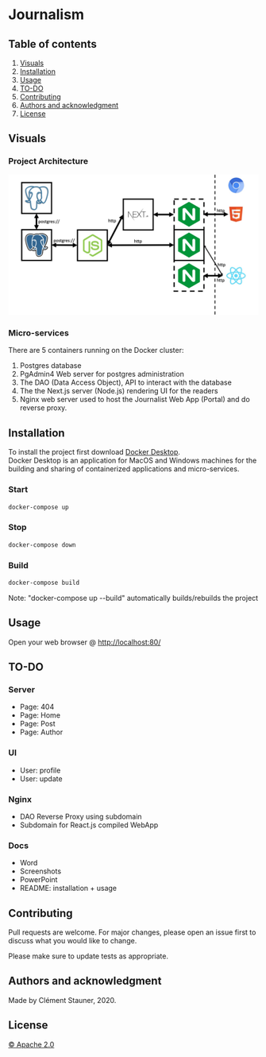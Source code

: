 # Journalism

## Table of contents

1. [Visuals](#Visuals)
2. [Installation](#Installation)
3. [Usage](#Usage)
4. [TO-DO](#TO-DO)
5. [Contributing](#Contributing)
6. [Authors and acknowledgment](#Authors-and-acknowledgment)
7. [License](#License)

## Visuals

### Project Architecture

<img
    src="./docs/img/architecture.jpg"
    alt="RT Dashboard Architecture"
/>

### Micro-services

There are 5 containers running on the Docker cluster:

1. Postgres database
2. PgAdmin4 Web server for postgres administration
3. The DAO (Data Access Object), API to interact with the database
4. The the Next.js server (Node.js) rendering UI for the readers
5. Nginx web server used to host the Journalist Web App (Portal) and do reverse proxy.

## Installation

To install the project first download [Docker Desktop](https://www.docker.com/products/docker-desktop). \
Docker Desktop is an application for MacOS and Windows machines for the building and sharing of containerized applications and micro-services.

### Start

```bash
docker-compose up
```

### Stop

```bash
docker-compose down
```

### Build

```bash
docker-compose build
```

Note: "docker-compose up --build" automatically builds/rebuilds the project

## Usage

Open your web browser @ <http://localhost:80/>

## TO-DO

### Server

- Page: 404
- Page: Home
- Page: Post
- Page: Author

### UI

- User: profile
- User: update

### Nginx

- DAO Reverse Proxy using subdomain
- Subdomain for React.js compiled WebApp

### Docs

- Word
- Screenshots
- PowerPoint
- README: installation + usage

## Contributing

Pull requests are welcome. For major changes, please open an issue first to discuss what you would like to change.

Please make sure to update tests as appropriate.

## Authors and acknowledgment

Made by Clément Stauner, 2020.

## License

[© Apache 2.0](https://www.apache.org/licenses/LICENSE-2.0.html)

